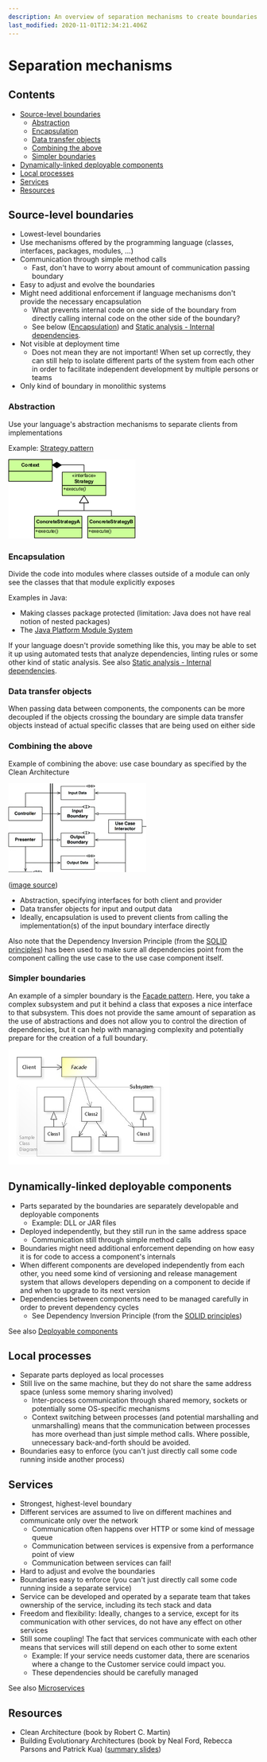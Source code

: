 ```yaml
---
description: An overview of separation mechanisms to create boundaries in your system
last_modified: 2020-11-01T12:34:21.406Z
---
```


# Separation mechanisms

## Contents

-   [Source-level boundaries](#source-level-boundaries)
    -   [Abstraction](#abstraction)
    -   [Encapsulation](#encapsulation)
    -   [Data transfer objects](#data-transfer-objects)
    -   [Combining the above](#combining-the-above)
    -   [Simpler boundaries](#simpler-boundaries)
-   [Dynamically-linked deployable components](#dynamically-linked-deployable-components)
-   [Local processes](#local-processes)
-   [Services](#services)
-   [Resources](#resources)

## Source-level boundaries

-   Lowest-level boundaries
-   Use mechanisms offered by the programming language (classes, interfaces, packages, modules, …)
-   Communication through simple method calls
    -   Fast, don't have to worry about amount of communication passing boundary
-   Easy to adjust and evolve the boundaries
-   Might need additional enforcement if language mechanisms don't provide the necessary encapsulation
    -   What prevents internal code on one side of the boundary from directly calling internal code on the other side of the boundary?
    -   See below ([Encapsulation](#encapsulation)) and [Static analysis - Internal dependencies](../../processes-techniques/Static-analysis.md#internal-dependencies).
-   Not visible at deployment time
    -   Does not mean they are not important! When set up correctly, they can still help to isolate different parts of the system from each other in order to facilitate independent development by multiple persons or teams
-   Only kind of boundary in monolithic systems

### Abstraction

Use your language's abstraction mechanisms to separate clients from implementations

Example: [Strategy pattern](https://en.wikipedia.org/wiki/Strategy_pattern)

![Strategy pattern](_img/Separation-mechanisms/strategy-pattern.png)

### Encapsulation

Divide the code into modules where classes outside of a module can only see the classes that that module explicitly exposes

Examples in Java:

-   Making classes package protected (limitation: Java does not have real notion of nested packages)
-   The [Java Platform Module System](../../java/Java-Platform-Module-System.md)

If your language doesn't provide something like this, you may be able to set it up using automated tests that analyze dependencies, linting rules or some other kind of static analysis. See also [Static analysis - Internal dependencies](../../processes-techniques/Static-analysis.md#internal-dependencies).

### Data transfer objects

When passing data between components, the components can be more decoupled if the objects crossing the boundary are simple data transfer objects instead of actual specific classes that are being used on either side

### Combining the above

Example of combining the above: use case boundary as specified by the Clean Architecture

![Clean Architecture boundary](_img/Separation-mechanisms/clean-architecture-boundary.jpg)

([image source](https://softwareengineering.stackexchange.com/questions/380251/clean-architecture-what-is-the-view-model))

-   Abstraction, specifying interfaces for both client and provider
-   Data transfer objects for input and output data
-   Ideally, encapsulation is used to prevent clients from calling the implementation(s) of the input boundary interface directly

Also note that the Dependency Inversion Principle (from the [SOLID principles](../oo-design/SOLID-principles.md)) has been used to make sure all dependencies point from the component calling the use case to the use case component itself.

### Simpler boundaries

An example of a simpler boundary is the [Facade pattern](https://en.wikipedia.org/wiki/Facade_pattern). Here, you take a complex subsystem and put it behind a class that exposes a nice interface to that subsystem. This does not provide the same amount of separation as the use of abstractions and does not allow you to control the direction of dependencies, but it can help with managing complexity and potentially prepare for the creation of a full boundary.

![Clean Architecture boundary](_img/Separation-mechanisms/facade-pattern.jpg)

## Dynamically-linked deployable components

-   Parts separated by the boundaries are separately developable and deployable components
    -   Example: DLL or JAR files
-   Deployed independently, but they still run in the same address space
    -   Communication still through simple method calls
-   Boundaries might need additional enforcement depending on how easy it is for code to access a component's internals
-   When different components are developed independently from each other, you need some kind of versioning and release management system that allows developers depending on a component to decide if and when to upgrade to its next version
-   Dependencies between components need to be managed carefully in order to prevent dependency cycles
    -   See Dependency Inversion Principle (from the [SOLID principles](../oo-design/SOLID-principles.md))

See also [Deployable components](../Deployable-components.md)

## Local processes

-   Separate parts deployed as local processes
-   Still live on the same machine, but they do not share the same address space (unless some memory sharing involved)
    -   Inter-process communication through shared memory, sockets or potentially some OS-specific mechanisms
    -   Context switching between processes (and potential marshalling and unmarshalling) means that the communication between processes has more overhead than just simple method calls. Where possible, unnecessary back-and-forth should be avoided.
-   Boundaries easy to enforce (you can't just directly call some code running inside another process)

## Services

-   Strongest, highest-level boundary
-   Different services are assumed to live on different machines and communicate only over the network
    -   Communication often happens over HTTP or some kind of message queue
    -   Communication between services is expensive from a performance point of view
    -   Communication between services can fail!
-   Hard to adjust and evolve the boundaries
-   Boundaries easy to enforce (you can't just directly call some code running inside a separate service)
-   Service can be developed and operated by a separate team that takes ownership of the service, including its tech stack and data
-   Freedom and flexibility: Ideally, changes to a service, except for its communication with other services, do not have any effect on other services
-   Still some coupling! The fact that services communicate with each other means that services will still depend on each other to some extent
    -   Example: If your service needs customer data, there are scenarios where a change to the Customer service could impact you.
    -   These dependencies should be carefully managed

See also [Microservices](../reference-architectures/Microservices.md)

## Resources

-   Clean Architecture (book by Robert C. Martin)
-   Building Evolutionary Architectures (book by Neal Ford, Rebecca Parsons and Patrick Kua) ([summary slides](http://nealford.com/downloads/Evolutionary_Architecture_Keynote_by_Neal_Ford.pdf))
